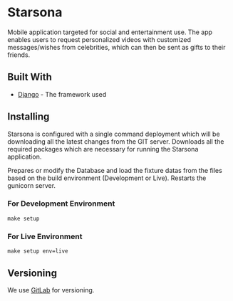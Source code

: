 # Starsona

Mobile application targeted for social and entertainment use. The app enables
users to request personalized videos with customized messages/wishes from 
celebrities, which can then be sent as gifts to their friends.


## Built With

* [Django](https://www.djangoproject.com/) - The framework used

## Installing

Starsona is configured with a single command deployment which will
be downloading all the latest changes from the GIT server. Downloads all
the required packages which are necessary for running the Starsona application.

Prepares or modify the Database and load the fixture datas from the files
based on the build environment (Development or Live).
Restarts the gunicorn server.

### For Development Environment

```
make setup
```

### For Live Environment

```
make setup env=live
```


## Versioning

We use [GitLab](https://code.qburst.com/akhilns/Stargramz/) for versioning.


<!--## Authors-->

<!--* **Akhilraj N S** [Github](https://github.com/akhilrajns)-->
<!--* **Kanish M**-->

